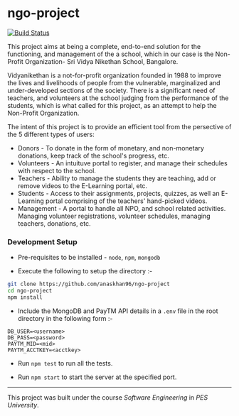 # ngo-project

[![Build Status](https://travis-ci.org/anaskhan96/ngo-project.svg?branch=master)](https://travis-ci.org/anaskhan96/ngo-project)


This project aims at being a complete, end-to-end solution for the functioning, and management of the a school, which in our case is the Non-Profit Organization- Sri Vidya Nikethan School, Bangalore.

Vidyanikethan is a not-for-profit organization founded in 1988 to improve the lives and livelihoods of people from the vulnerable, marginalized and under-developed sections of the society. There is a significant need of teachers, and volunteers at the school judging from the performance of the students, which is what called for this project, as an attempt to help the Non-Profit Organization.

The intent of this project is to provide an efficient tool from the persective of the 5 different types of users:
* Donors - To donate in the form of monetary, and non-monetary donations, keep track of the school's progress, etc.
* Volunteers - An intuituve portal to register, and manage their schedules with respect to the school.
* Teachers - Ability to manage the students they are teaching, add or remove videos to the E-Learning portal, etc.
* Students - Access to their assignments, projects, quizzes, as well an E-Learning portal comprising of the teachers' hand-picked videos.
* Management - A portal to handle all NPO, and school related activities. Managing volunteer registrations, volunteer schedules, managing teachers, donations, etc.


### Development Setup

+ Pre-requisites to be installed - `node`, `npm`, `mongodb`

+ Execute the following to setup the directory :-

```bash
git clone https://github.com/anaskhan96/ngo-project
cd ngo-project
npm install
```

+ Include the MongoDB and PayTM API details in a `.env` file in the root directory in the following form :-

```
DB_USER=<username>
DB_PASS=<password>
PAYTM_MID=<mid>
PAYTM_ACCTKEY=<acctkey>
```

+ Run `npm test` to run all the tests.

+ Run `npm start` to start the server at the specified port.

---

This project was built under the course *Software Engineering* in *PES University*.
